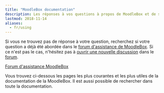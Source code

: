```yaml
---
title: "MoodleBox documentation"
description: Les réponses à vos questions à propos de MoodleBox et de son utilisation. Utilisez le forum de discussion.
lastmod: 2018-11-14
aliases:
  - fr/using
---
```


<!-- La MoodleBox est un dispositif mobile indépendant d’Internet qui fournit un environnement d’apprentissage Moodle complet pour des activités d’apprentissage et pour partager des fichiers. -->

Si vous ne trouvez pas de réponse à votre question, recherchez si votre question a déjà été abordée dans le [forum d'assistance de MoodleBox][1]. Si ce n'est pas le cas, n'hésitez pas à [ouvrir une nouvelle discussion][1] dans le [forum][1].

<p class="text-center"><a href="https://discuss.moodlebox.net/" class="btn btn-primary btn-lg">Forum d'assistance MoodleBox</a></p>

Vous trouvez ci-dessous les pages les plus courantes et les plus utiles de la documentation de la MoodleBox. Il est aussi possible de rechercher dans toute la documentation.

 [1]: https://discuss.moodlebox.net/
